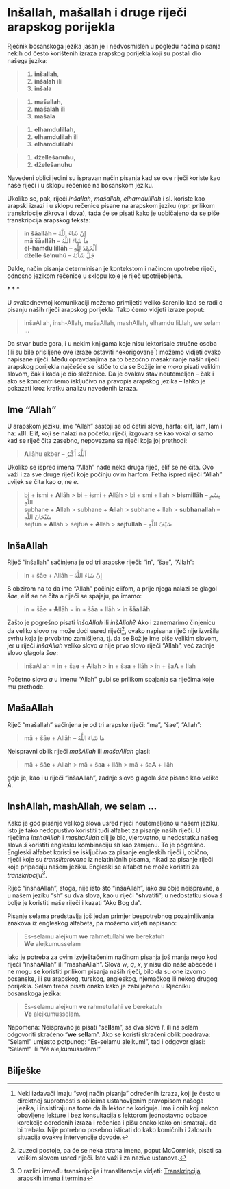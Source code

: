 # Inšallah, mašallah i druge riječi arapskog porijekla

Rječnik bosanskoga jezika jasan je i nedvosmislen u pogledu načina pisanja nekih od često korištenih izraza arapskog porijekla koji su postali dio našega jezika: 

> 1) **inšallah**,  
> 2) **inšalah** ili  
> 3) **inšala**
   
> 1) **mašallah**,  
> 2) **mašalah** ili  
> 3) **mašala**
 
> 1) **elhamdulillah**,  
> 2) **elhamdulilah** ili  
> 3) **elhamdulilahi**

> 1) **džellešanuhu**,  
> 2) **dželešanuhu**

Navedeni oblici jedini su ispravan način pisanja kad se ove riječi koriste kao naše riječi i u sklopu rečenice na bosanskom jeziku.

Ukoliko se, pak, riječi *inšallah*, *mašallah*, *elhamdulillah* i sl. koriste kao arapski izrazi i u sklopu rečenice pisane na arapskom jeziku (npr. prilikom transkripcije zikrova i dova), tada će se pisati kako je uobičajeno da se piše transkripcija arapskog teksta: 

> **in šāallāh** – إِنْ شَاءَ اللَّهُ  
> **mā šāallāh** – مَا شَاءَ اللَّهُ  
> **el-hamdu lillāh** – اَلْحَمْدُ لِلَّهِ  
> **dželle še’nuhū** – جَلَّ شَأْنُهُ

Dakle, način pisanja determinisan je kontekstom i načinom upotrebe riječi, odnosno jezikom rečenice u sklopu koje je riječ upotrijebljena.

\* \* \*

U svakodnevnoj komunikaciji možemo primijetiti veliko šarenilo kad se radi o pisanju naših riječi arapskog porijekla. Tako ćemo vidjeti izraze poput: 

> inšaAllah, insh-Allah, mašaAllah, mashAllah, elhamdu liLlah, we selam ...

Da stvar bude gora, i u nekim knjigama koje nisu lektorisale stručne osoba (ili su bile prisiljene ove izraze ostaviti nekorigovane[^1]) možemo vidjeti ovako napisane riječi. Među opravdanjima za to bezočno masakriranje naših riječi arapskog porijekla najčešće se ističe to da se Božije ime *mora* pisati velikim slovom, čak i kada je dio složenice. Da je ovakav stav neutemeljen – čak i ako se koncentrišemo isključivo na pravopis arapskog jezika – lahko je pokazati kroz kratku analizu navedenih izraza.

## Ime “Allah”

U arapskom jeziku, ime “Allah” sastoji se od četiri slova, harfa: elif, lam, lam i ha: الله. Elif, koji se nalazi na početku riječi, izgovara se kao vokal *a* samo kad se riječ čita zasebno, nepovezana sa riječi koja joj prethodi:

> **A**llāhu ekber – اَللَّهُ أَكْبَرُ  

Ukoliko se ispred imena “Allah” nađe neka druga riječ, elif se ne čita. Ovo važi i za sve druge riječi koje počinju ovim harfom. Fetha ispred riječi “Allah” uvijek se čita kao *a*, ne *e*.

> bi + **i**smi + **A**llāh > bi + ~~**i**~~smi + ~~**A**~~llāh > bi + smi + llah > **bismillāh** – بِسْمِ اللَّهِ  
> subhane + **A**llah > subhane + ~~**A**~~llah > subhane + llah > **subhanallah** – سُبْحَانَ اللَّهِ  
> sejfun + **A**llah > sejfu~~n~~ + ~~**A**~~llah > **sejfullah** – سَيْفُ اللَّهِ

## InšaAllah

Riječ “inšallah” sačinjena je od tri arapske riječi: “in”, “šae”, “Allah”:

> in + šāe + Allāh – إِنْ شَاءَ اللَّهُ

S obzirom na to da ime “Allah” počinje elifom, a prije njega nalazi se glagol *šae*, elif se ne čita a riječi se spajaju, pa imamo:

> in + šāe + ~~**A**~~llāh = in + šā**a** + llāh > **in šāallāh**

Zašto je pogrešno pisati *inšaAllah* ili *inšAllah*? Ako i zanemarimo činjenicu da veliko slovo ne može doći usred riječi[^2], ovako napisana riječ nije izvršila svrhu koja je prvobitno zamišljena, tj. da se Božije ime piše velikim slovom, jer u riječi *inšaAllah* veliko slovo *a* nije prvo slovo riječi “Allah”, već zadnje slovo glagola *šae*:

> inšaAllah = in + ša**e** + ~~**A**~~llah > in + ša**a** + llāh > in + ša**A** + llah

Početno slovo *a* u imenu “Allah” gubi se prilikom spajanja sa riječima koje mu prethode.

## MašaAllah

Riječ “mašallah” sačinjena je od tri arapske riječi: “ma”, “šae”, “Allah”:

> mā + šāe + Allāh – مَا شَاءَ اللَّهُ

Neispravni oblik riječi *mašAllah* ili *mašaAllah* glasi:

> mā + šā**e** + ~~A~~llah > mā + ša**a** + llāh > mā + ša**A** + llāh

gdje je, kao i u riječi “inšaAllah”, zadnje slovo glagola *šae* pisano kao veliko *A*.

## InshAllah, mashAllah, we selam ...

Kako je god pisanje velikog slova usred riječi neutemeljeno u našem jeziku, isto je tako nedopustivo koristiti tuđi alfabet za pisanje naših riječi. U riječima *inshaAllah* i *mashaAllah* cilj je bio, vjerovatno, u nedostatku našeg slova *š* koristiti englesku kombinaciju *sh* kao zamjenu. To je pogrešno. Engleski alfabet koristi se isključivo za pisanje engleskih riječi i, obično, riječi koje su *transliterovane* iz nelatiničnih pisama, nikad za pisanje riječi koje pripadaju našem jeziku. Engleski se alfabet ne može koristiti za *transkripciju*[^3]. 

Riječ “inshaAllah”, stoga, nije isto što “inšaAllah”, iako su obje neispravne, a u našem jeziku “sh” su dva slova, kao u riječi “**sh**vatiti”; u nedostatku slova *š* bolje je koristiti naše riječi i kazati “Ako Bog da”.

Pisanje selama predstavlja još jedan primjer bespotrebnog pozajmljivanja znakova iz engleskog alfabeta, pa možemo vidjeti napisano: 

> Es-selamu alejkum **we** rahmetullahi **we** berekatuh  
> **We** alejkumusselam

iako je potreba za ovim izvještačenim načinom pisanja još manja nego kod riječi “inshaAllah” ili “mashaAllah”. Slova *w*, *q*, *x*, *y* nisu dio naše abecede i ne mogu se koristiti prilikom pisanja naših riječi, bilo da su one izvorno bosanske, ili su arapskog, turskog, engleskog, njemačkog ili nekog drugog porijekla. Selam treba pisati onako kako je zabilježeno u Rječniku bosanskoga jezika:

> Es-selamu alejkum **ve** rahmetullahi **ve** berekatuh  
> **Ve** alejkumusselam.

Napomena: Neispravno je pisati “se**ll**am”, sa dva slova *l*, ili na selam odgovoriti skraćeno “**we** se**ll**am”. Ako se koristi skraćeni oblik pozdrava: “Selam!” umjesto potpunog: “Es-selamu alejkum!”, tad i odgovor glasi: “Selam!” ili “Ve alejkumusselam!”

## Bilješke

[^1]: Neki izdavači imaju “svoj način pisanja” određenih izraza, koji je često u direktnoj suprotnosti s oblicima ustanovljenim pravopisom našega jezika, i insistiraju na tome da ih lektor ne koriguje. Ima i onih koji nakon obavljene lekture i bez konsultacija s lektorom jednostavno odbace korekcije određenih izraza i rečenica i pišu onako kako oni smatraju da bi trebalo. Nije potrebno posebno isticati do kako komičnih i žalosnih situacija ovakve intervencije dovode.

[^2]: Izuzeci postoje, pa će se neka strana imena, poput McCormick, pisati sa velikim slovom usred riječi. Isto važi i za nazive ustanova.

[^3]: O razlici između transkripcije i transliteracije vidjeti: [Transkripcija arapskih imena i termina](https://dervist.gitbooks.io/biljeske-o-tipografiji-i-dizajnu/content/transkripcija.html)
